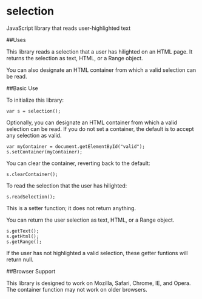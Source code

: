 selection
=========

JavaScript library that reads user-highlighted text

##Uses

This library reads a selection that a user has hilighted on an HTML page.  It returns the selection as text, HTML, or a Range object.  

You can also designate an HTML container from which a valid selection can be read.

##Basic Use

To initialize this library:

	var s = selection();

Optionally, you can designate an HTML container from which a valid selection can be read.  If you do not set a container, the default is to accept any selection as valid.

	var myContainer = document.getElementById("valid");
	s.setContainer(myContainer);

You can clear the container, reverting back to the default:

	s.clearContainer();

To read the selection that the user has hilighted:

	s.readSelection();

This is a setter function; it does not return anything.

You can return the user selection as text, HTML, or a Range object.

	s.getText();
	s.getHtml();
	s.getRange();

If the user has not highlighted a valid selection, these getter funtions will return null.

##Browser Support

This library is designed to work on Mozilla, Safari, Chrome, IE, and Opera.  The container function may not work on older browsers.